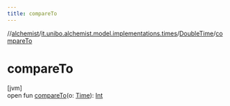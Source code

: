 ```yaml
---
title: compareTo
---
```

//[alchemist](../../../index.html)/[it.unibo.alchemist.model.implementations.times](../index.html)/[DoubleTime](index.html)/[compareTo](compare-to.html)



# compareTo



[jvm]\
open fun [compareTo](compare-to.html)(o: [Time](../../it.unibo.alchemist.model.interfaces/-time/index.html)): [Int](https://kotlinlang.org/api/latest/jvm/stdlib/kotlin/-int/index.html)




